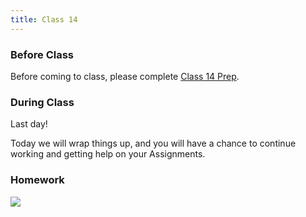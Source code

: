 ```yaml
---
title: Class 14
---
```


### Before Class

Before coming to class, please complete [Class 14 Prep](../class14-prep/).

### During Class

Last day!

Today we will wrap things up, and you will have a chance to continue working and getting help on your Assignments.


### Homework

<img src="https://media.giphy.com/media/26hisDgQQIYfA9SBq/giphy.gif"/>
